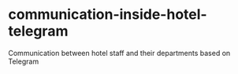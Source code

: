 # communication-inside-hotel-telegram
Communication between hotel staff and their departments based on Telegram
